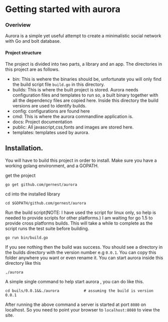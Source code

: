 # Getting started with aurora

### Overiview
Aurora is a simple yet useful attempt to create a minimalistic social network with Go and
bolt database.
#### Project structure
The project is divided into two parts, a library and an app. The directories in this project
are as follows.

* bin:
This is wehere the binaries should be, unfortunate you will only find the build script file
`build.go` in this directory.
* builds:
This is where the built project is stored. Aurora needs configuration files and templates to run
so, a built binary together with all the dependency files are copied here. Inside this directory
the build versions are used to identify builds.
* config:
configurations are found here
* cmd:
This is where the aurora commandline application is.
* docs:
Project documentation
* public:
All javascript,css,fonts and images are stored here.
* templates:
templates used by aurora.


## Installation.
You will have to build this project in order to install. Make sure you have a working
golang environment, and a GOPATH.

get the project

	go get github.com/gernest/aurora


cd into the installed library

	cd $GOPATH/github.com/gernest/aurora

Run the build script(NOTE: I have used the script  for linux only, so help is needed to
provide scripts for other platforms.) I am waiting for go 1.5 to provide cross platforms
builds. This will take a while to complete as the script runs the test suite before building.

	go run bin/build.go

If you see nothing then the build was success. You should see a directory in the builds directory
with the version number e.g `0.0.1`. You can copy this folder anywhere you want or even rename it.
You can start aurora inside this directory like this

	,/aurora

A simple single command to help start aurora , you can do like this.

	cd buils/0.0.1&&./aurora           # assuming the build is version 0.0.1


After running the above command a server is started at port `8080` on localhost. So you
need to point your browser to `localhost:8080` to view the site.
